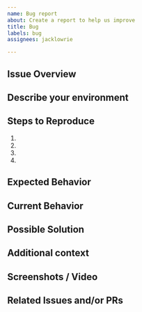 ```yaml
---
name: Bug report
about: Create a report to help us improve
title: Bug
labels: bug
assignees: jacklowrie

---
```


<!--
BEFORE POSTING YOUR BUG REPORT:
- These comments won't show up when you submit the bug report.
- Check the issues page to ensure this bug has not already been reported.
- Please use the sections below to provide information about the bug.
- Be specific: Add as much detail as possible.
-->

## Issue Overview
<!-- A brief overview of the issue --->

## Describe your environment
<!-- Provide details about your environment: what editor, browser, and other software you are using and any other specifics to your setup -->

## Steps to Reproduce
<!-- Provide an unambiguous set of steps to reproduce this bug. Include code to reproduce, if relevant. Include a live link if available. -->
1.
2.
3.
4.

## Expected Behavior
<!-- What behavior did you expect? -->

## Current Behavior
<!-- What happened instead of the expected behavior? Describe the difference. -->

## Possible Solution
<!-- Optional: Do you have a fix or a suggestion on how to fix the issue? -->

## Additional context
<!-- Optional: Is there anything else that might be helpful to know? -->

## Screenshots / Video
<!-- Optional: Add any screenshots or video of the issue if available. -->

## Related Issues and/or PRs
<!-- List related issues or PRs against other branches -->

<!-- Thanks! -->
